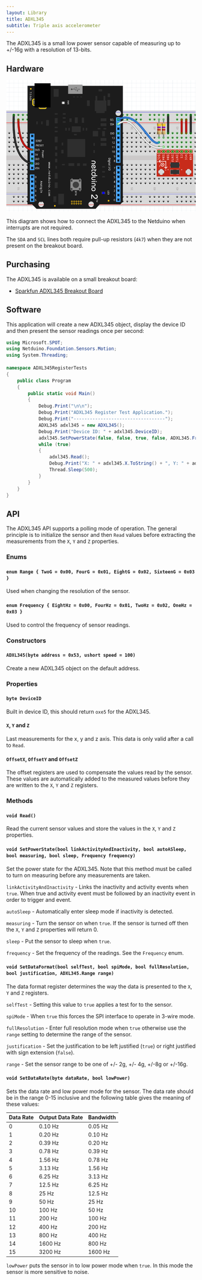 ```yaml
---
layout: Library
title: ADXL345
subtitle: Triple axis accelerometer
---
```


The ADXL345 is a small low power sensor capable of measuring up to +/-16g with a resolution of 13-bits.

## Hardware

![Sparkfun ADXL345 on Breadboard](SparkfunADXL345OnBreadboard.png)

This diagram shows how to connect the ADXL345 to the Netduino when interrupts are not required.

The `SDA` and `SCL` lines both require pull-up resistors (`4k7`) when they are not present on the breakout board.

## Purchasing

The ADXL345 is available on a small breakout board:

* [Sparkfun ADXL345 Breakout Board](https://www.sparkfun.com/products/9836)

## Software

This application will create a new ADXL345 object, display the device ID and then present the sensor readings once per second:

```csharp
using Microsoft.SPOT;
using Netduino.Foundation.Sensors.Motion;
using System.Threading;

namespace ADXL345RegisterTests
{
    public class Program
    {
        public static void Main()
        {
            Debug.Print("\n\n");
            Debug.Print("ADXL345 Register Test Application.");
            Debug.Print("----------------------------------");
            ADXL345 adxl345 = new ADXL345();
            Debug.Print("Device ID: " + adxl345.DeviceID);
            adxl345.SetPowerState(false, false, true, false, ADXL345.Frequency.EightHz);
            while (true)
            {
                adxl345.Read();
                Debug.Print("X: " + adxl345.X.ToString() + ", Y: " + adxl345.Y.ToString() + ", Z: " + adxl345.Z.ToString());
                Thread.Sleep(500);
            }
        }
    }
}
```

## API

The ADXL345 API supports a polling mode of operation.  The general principle is to initialize the sensor and then `Read` values before extracting the measurements from the `X`, `Y` and `Z` properties.

### Enums

#### `enum Range { TwoG = 0x00, FourG = 0x01, EightG = 0x02, SixteenG = 0x03 }`

Used when changing the resolution of the sensor.

#### `enum Frequency { EightHz = 0x00, FourHz = 0x01, TwoHz = 0x02, OneHz = 0x03 }`

Used to control the frequency of sensor readings.

### Constructors

#### `ADXL345(byte address = 0x53, ushort speed = 100)`

Create a new ADXL345 object on the default address.

### Properties

#### `byte DeviceID`

Built in device ID, this should return `oxe5` for the ADXL345.

#### `X`, `Y` and `Z`

Last measurements for the x, y and z axis.  This data is only valid after a call to `Read`.

#### `OffsetX`, `OffsetY` and `OffsetZ`

The offset registers are used to compensate the values read by the sensor.  These values are automatically added to the measured values before they are written to the `X`, `Y` and `Z` registers.

### Methods

#### `void Read()`

Read the current sensor values and store the values in the `X`, `Y` and `Z` properties.

#### `void SetPowerState(bool linkActivityAndInactivity, bool autoASleep, bool measuring, bool sleep, Frequency frequency)`

Set the power state for the ADXL345.  Note that this method must be called to turn on measuring before any measurements are taken.

`linkActivityAndInactivity` - Links the inactivity and activity events when `true`.  When true and activity event must be followed by an inactivity event in order to trigger and event.

`autoSleep` - Automatically enter sleep mode if inactivity is detected.

`measuring` - Turn the sensor on when `true`.  If the sensor is turned off then the `X`, `Y` and `Z` properties will return 0.

`sleep` - Put the sensor to sleep when `true`.

`frequency` - Set the frequency of the readings.  See the `Frequency` enum.

#### `void SetDataFormat(bool selfTest, bool spiMode, bool fullResolution, bool justification, ADXL345.Range range)`

The data format register determines the way the data is presented to the `X`, `Y` and `Z` registers.

`selfTest` - Setting this value to `true` applies a test for to the sensor.

`spiMode` - When `true` this forces the SPI interface to operate in 3-wire mode.

`fullResolution` - Enter full resolution mode when `true` otherwise use the `range` setting to determine the range of the sensor.

`justification` - Set the justification to be left justified (`true`) or right justified with sign extension (`false`).

`range` - Set the sensor range to be one of +/- 2g, +/- 4g, +/-8g or +/-16g.

#### `void SetDataRate(byte dataRate, bool lowPower)`

Sets the data rate and low power mode for the sensor.  The data rate should be in the range 0-15 inclusive and the following table gives the meaning of these values:

| Data Rate | Output Data Rate | Bandwidth |
|-----------|------------------|-----------|
|     0     |      0.10 Hz     |  0.05 Hz  |
|     1     |      0.20 Hz     |  0.10 Hz  |
|     2     |      0.39 Hz     |  0.20 Hz  |
|     3     |      0.78 Hz     |  0.39 Hz  |
|     4     |      1.56 Hz     |  0.78 Hz  |
|     5     |      3.13 Hz     |  1.56 Hz  |
|     6     |      6.25 Hz     |  3.13 Hz  |
|     7     |      12.5 Hz     |  6.25 Hz  |
|     8     |      25 Hz       |  12.5 Hz  |
|     9     |      50 Hz       |  25 Hz    |
|     10    |      100 Hz      |  50 Hz    |
|     11    |      200 Hz      |  100 Hz   |
|     12    |      400 Hz      |  200 Hz   |
|     13    |      800 Hz      |  400 Hz   |
|     14    |      1600 Hz     |  800 Hz   |
|     15    |      3200 Hz     |  1600 Hz  |


`lowPower` puts the sensor in to low power mode when `true`.  In this mode the sensor is more sensitive to noise.